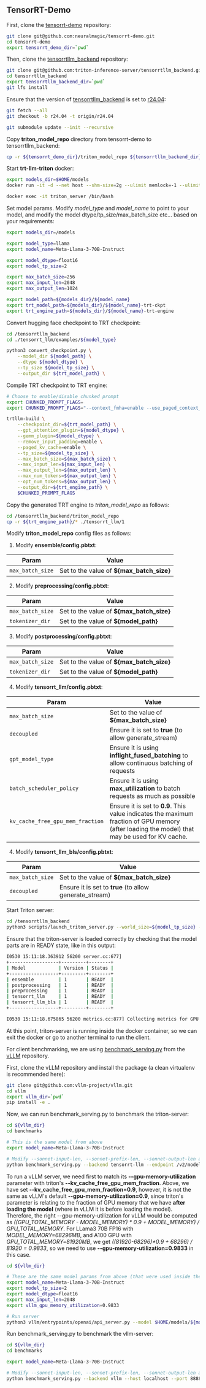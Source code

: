 ## TensorRT-Demo

First, clone the [tensorrt-demo](https://github.com/neuralmagic/tensorrt-demo) repository:

```bash
git clone git@github.com:neuralmagic/tensorrt-demo.git
cd tensorrt-demo
export tensorrt_demo_dir=`pwd`

```

Then, clone the [tensorrtllm_backend](https://github.com/triton-inference-server/tensorrtllm_backend) repository:

```bash
git clone git@github.com:triton-inference-server/tensorrtllm_backend.git
cd tensorrtllm_backend
export tensorrtllm_backend_dir=`pwd`
git lfs install
```

Ensure that the version of [tensorrtllm_backend](https://github.com/triton-inference-server/tensorrtllm_backend) is set to [r24.04](https://github.com/triton-inference-server/tensorrtllm_backend/tree/r24.04):

```bash
git fetch --all
git checkout -b r24.04 -t origin/r24.04

git submodule update --init --recursive
```

Copy **triton_model_repo** directory from tensorrt-demo to tensorrtllm_backend: 

```bash
cp -r ${tensorrt_demo_dir}/triton_model_repo ${tensorrtllm_backend_dir}/
```

Start **trt-llm-triton** docker:

```bash
export models_dir=$HOME/models
docker run -it -d --net host --shm-size=2g --ulimit memlock=-1 --ulimit stack=67108864 --runtime=nvidia --gpus all -v ${tensorrtllm_backend_dir}:/tensorrtllm_backend  -v $HOME/models:/models -v ${tensorrt_demo_dir}:/root/tensorrt-demo --name triton_server nvcr.io/nvidia/tritonserver:24.04-trtllm-python-py3 bash

docker exec -it triton_server /bin/bash
```

Set model params. Modify *model_type* and *model_name* to point to your model, and modify the model dtype/tp_size/max_batch_size etc... based on your requirements:

```bash
export models_dir=/models

export model_type=llama
export model_name=Meta-Llama-3-70B-Instruct

export model_dtype=float16
export model_tp_size=2

export max_batch_size=256
export max_input_len=2048
export max_output_len=1024

export model_path=${models_dir}/${model_name}
export trt_model_path=${models_dir}/${model_name}-trt-ckpt
export trt_engine_path=${models_dir}/${model_name}-trt-engine
```

Convert hugging face checkpoint to TRT checkpoint:

```bash
cd /tensorrtllm_backend
cd ./tensorrt_llm/examples/${model_type}

python3 convert_checkpoint.py \
    --model_dir ${model_path} \
    --dtype ${model_dtype} \
    --tp_size ${model_tp_size} \
    --output_dir ${trt_model_path} \
```

Compile TRT checkpoint to TRT engine:

```bash     
# Choose to enable/disable chunked prompt
export CHUNKED_PROMPT_FLAGS=
export CHUNKED_PROMPT_FLAGS="--context_fmha=enable --use_paged_context_fmha=enable --context_fmha_fp32_acc=enable --multi_block_mode=enable"

trtllm-build \
    --checkpoint_dir=${trt_model_path} \
    --gpt_attention_plugin=${model_dtype} \
    --gemm_plugin=${model_dtype} \
    --remove_input_padding=enable \
    --paged_kv_cache=enable \
    --tp_size=${model_tp_size} \
    --max_batch_size=${max_batch_size} \
    --max_input_len=${max_input_len} \
    --max_output_len=${max_output_len} \
    --max_num_tokens=${max_output_len} \
    --opt_num_tokens=${max_output_len} \
    --output_dir=${trt_engine_path} \
    $CHUNKED_PROMPT_FLAGS

```

Copy the generated TRT engine to *triton_model_repo* as follows:

```bash     
cd /tensorrtllm_backend/triton_model_repo
cp -r ${trt_engine_path}/* ./tensorrt_llm/1
```

Modify **triton_model_repo** config files as follows:
1. Modify **ensemble/config.pbtxt**: 

| Param | Value |
| ----- | ----- |
| `max_batch_size` | Set to the value of **${max_batch_size}**  |

2. Modify **preprocessing/config.pbtxt**: 

| Param | Value |
| ----- | ----- |
| `max_batch_size` | Set to the value of **${max_batch_size}**  |
| `tokenizer_dir` | Set to the value of **${model_path}**  |

3. Modify **postprocessing/config.pbtxt**: 

| Param | Value |
| ----- | ----- |
| `max_batch_size` | Set to the value of **${max_batch_size}**  |
| `tokenizer_dir` | Set to the value of **${model_path}**  |

4. Modify **tensorrt_llm/config.pbtxt**: 

| Param | Value |
| ----- | ----- |
| `max_batch_size` | Set to the value of **${max_batch_size}**  |
| `decoupled` | Ensure it is set to **true** (to allow generate_stream)  |
| `gpt_model_type` | Ensure it is using **inflight_fused_batching** to allow continuous batching of requests  |
| `batch_scheduler_policy` | Ensure it is using **max_utilization** to batch requests as much as possible  |
| `kv_cache_free_gpu_mem_fraction` | Ensure it is set to **0.9**. This value indicates the maximum fraction of GPU memory (after loading the model) that may be used for KV cache.  |


4. Modify **tensorrt_llm_bls/config.pbtxt**: 

| Param | Value |
| ----- | ----- |
| `max_batch_size` | Set to the value of **${max_batch_size}**  |
| `decoupled` | Ensure it is set to **true** (to allow generate_stream)  |

Start Triton server:

```bash
cd /tensorrtllm_backend
python3 scripts/launch_triton_server.py --world_size=${model_tp_size} --model_repo=/tensorrtllm_backend/triton_model_repo
```

Ensure that the triton-server is loaded correctly by checking that the model parts are in READY state, like in this output:

```bash
I0530 15:11:18.363912 56200 server.cc:677] 
+------------------+---------+--------+
| Model            | Version | Status |
+------------------+---------+--------+
| ensemble         | 1       | READY  |
| postprocessing   | 1       | READY  |
| preprocessing    | 1       | READY  |
| tensorrt_llm     | 1       | READY  |
| tensorrt_llm_bls | 1       | READY  |
+------------------+---------+--------+

I0530 15:11:18.675865 56200 metrics.cc:877] Collecting metrics for GPU 0: NVIDIA A100-SXM4-80GB
```

At this point, triton-server is running inside the docker container, so we can exit the docker or go to another terminal to run the client.

For client benchmarking, we are using [benchmark_serving.py](https://github.com/vllm-project/vllm/blob/main/benchmarks/benchmark_serving.py) from the [vLLM](https://github.com/vllm-project/vllm) repository.

First, clone the vLLM repository and install the package (a clean virtualenv is recommended here):

```bash
git clone git@github.com:vllm-project/vllm.git
cd vllm
export vllm_dir=`pwd`
pip install -e .
```

Now, we can run benchmark_serving.py to benchmark the triton-server:

```bash
cd ${vllm_dir}
cd benchmarks

# This is the same model from above
export model_name=Meta-Llama-3-70B-Instruct

# Modify --sonnet-input-len, --sonnet-prefix-len, --sonnet-output-len and --request-rate based on your requirements 
python benchmark_serving.py --backend tensorrt-llm --endpoint /v2/models/ensemble/generate_stream  --host 0.0.0.0 --port 8000 --model $HOME/models/${model_name} --num-prompts 100 --save-result --dataset-name sonnet --dataset-path sonnet.txt --sonnet-input-len 512 --sonnet-prefix-len 256 --sonnet-output-len 256 --request-rate 1
```

To run a vLLM server, we need first to match its **--gpu-memory-utilization** parameter with triton's **--kv_cache_free_gpu_mem_fraction**. Above, we have set **--kv_cache_free_gpu_mem_fraction=0.9**, however, it is not the same as vLLM's default **--gpu-memory-utilization=0.9**, since triton's parameter is relating to the fraction of GPU memory that we have **after loading the model** (where in vLLM it is before loading the model). Therefore, the right --gpu-memory-utilization for vLLM would be computed as *((GPU_TOTAL_MEMORY - MODEL_MEMORY) \* 0.9 + MODEL_MEMORY) / GPU_TOTAL_MEMORY*. For LLama3 70B FP16 with *MODEL_MEMORY=68296MB*, and A100 GPU with *GPU_TOTAL_MEMORY=81920MB*, we get *((81920-68296)\*0.9 + 68296) / 81920 = 0.9833*, so we need to use **--gpu-memory-utilization=0.9833** in this case.

```bash
cd ${vllm_dir}

# These are the same model params from above (that were used inside the docker container)
export model_name=Meta-Llama-3-70B-Instruct
export model_tp_size=2
export model_dtype=float16
export max_input_len=2048
export vllm_gpu_memory_utilization=0.9833 

# Run server
python3 vllm/entrypoints/openai/api_server.py --model $HOME/models/${model_name} --max-model-len ${max_input_len} --disable-log-requests --enforce-eager --tensor-parallel-size ${model_tp_size} --dtype=${model_dtype} --port 8888 --gpu-memory-utilization ${vllm_gpu_memory_utilization}
```

Run benchmark_serving.py to benchmark the vllm-server:

```bash
cd ${vllm_dir}
cd benchmarks

export model_name=Meta-Llama-3-70B-Instruct

# Modify --sonnet-input-len, --sonnet-prefix-len, --sonnet-output-len and --request-rate based on your requirements 
python benchmark_serving.py --backend vllm --host localhost --port 8888 --endpoint /v1/completions --model $HOME/models/${model_name} --num-prompts 100 --save-result --dataset-name sonnet --dataset-path sonnet.txt --sonnet-input-len 512 --sonnet-prefix-len 256 --sonnet-output-len 256 --request-rate 1
```